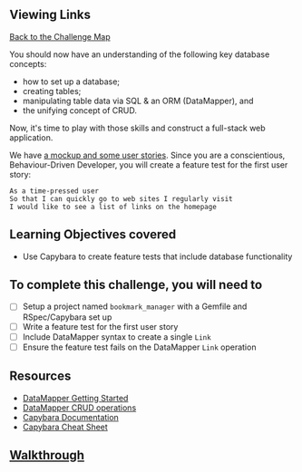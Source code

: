 ## Viewing Links

[Back to the Challenge Map](00_challenge_map.md)

You should now have an understanding of the following key database concepts:

- how to set up a database; 
- creating tables; 
- manipulating table data via SQL &amp; an ORM (DataMapper), and 
- the unifying concept of CRUD.  

Now, it's time to play with those skills and construct a full-stack web application.

We have [a mockup and some user stories](01_creating_user_stories.md). Since you are a conscientious, Behaviour-Driven Developer, you will create a feature test for the first user story:

```
As a time-pressed user
So that I can quickly go to web sites I regularly visit
I would like to see a list of links on the homepage
```

## Learning Objectives covered

* Use Capybara to create feature tests that include database functionality

## To complete this challenge, you will need to

- [ ] Setup a project named `bookmark_manager` with a Gemfile and RSpec/Capybara set up
- [ ] Write a feature test for the first user story
- [ ] Include DataMapper syntax to create a single `Link`
- [ ] Ensure the feature test fails on the DataMapper `Link` operation

## Resources

* [DataMapper Getting Started](http://datamapper.org/getting-started.html)
* [DataMapper CRUD operations](http://datamapper.org/docs/create_and_destroy.html)
* [Capybara Documentation](https://github.com/jnicklas/capybara)
* [Capybara Cheat Sheet](http://www.cheatography.com/ddovii/cheat-sheets/capybara-cheat-sheet/)

## [Walkthrough](walkthroughs/08.md)
